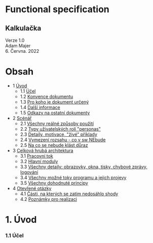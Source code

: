 # Functional specification
## Kalkulačka

Verze 1.0  
Adam Majer  
6. Června. 2022

Obsah
================
* 1 [Úvod](#1-úvod)
   * 1.1 [Účel](#11-účel)
   * 1.2 [Konvence dokumentu](#12-konvence-dokument)
   * 1.3 [Pro koho je dokument určený](#13-pro-koho-je-dokument-určený)
   * 1.4 [Další informace](#14-další-informace)
   * 1.5 [Odkazy na ostatní dokumenty](#16-odkazy-na-ostatní-dokumenty)
* 2 [Scénář](#2-scénář)
   * 2.1 [Všechny reálné způsoby použití](#21-všechny-reálné-způsoby-použití)
   * 2.2 [Typy uživatelských rolí "personas"](#22-typy-uživatelských-rolí-"personas")
   * 2.3 [Detaily, motivace, "živé" příklady](#23-detaily,-motivace,-"živé"-příklady)
   * 2.4 [Vymezení rozsahu - co v sw NEbude](#24Vymezení-rozsahu---co-v-sw-NEbude)
   * 2.5 [Na co se nebude klást důraz](#25-Na-co-se-nebude-klást-důraz)
* 3 [Celková hrubá architektura](#3-Celková-hrubá-architektura)
   * 3.1 [Pracovní tok](#31-pracovní-tok)
   * 3.2 [Hlavní moduly](#32-hlavní-moduly)
   * 3.3 [Všechny detaily: obrazovky, okna, tisky, chybové zprávy, logování](#33-Všechny-detaily:-obrazovky,-okna,-tisky,-chybové-zprávy,-logování)
   * 3.4 [Všechny možné toky programu a jejich projevy](#34-Všechny--možnétoky-programu-a-jejich-projevy)
   * 3.5 [Všechny dohodnuté principy](#35-Všechny-dohodnuté-principy)
* 4 [Otevřené otázky](#4-Otevřené-otázky)
   * 4.1 [Části, na kterých se zatím nedosáhlo shody](#41-Části,-na-kterých-se-zatím-nedosáhlo-shody)
   * 4.2 [Poznámky pro realizaci](#42-Poznámky-pro-realizaci)
   
# 1. Úvod
### 1.1 Účel
